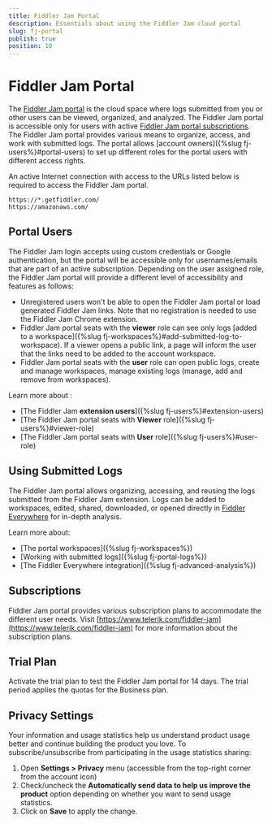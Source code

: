 ```yaml
---
title: Fiddler Jam Portal
description: Essentials about using the Fiddler Jam cloud portal
slug: fj-portal
publish: true
position: 10
---
```


# Fiddler Jam Portal

The [Fiddler Jam portal](https://jam.getfiddler.com) is the cloud space where logs submitted from you or other users can be viewed, organized, and analyzed. The Fiddler Jam portal is accessible only for users with active [Fiddler Jam portal subscriptions](#subscriptions). The Fiddler Jam portal provides various means to organize, access, and work with submitted logs. The portal allows [account owners]({%slug fj-users%}#portal-users) to set up different roles for the portal users with different access rights.

An active Internet connection with access to the URLs listed below is required to access the Fiddler Jam portal.

```
https://*.getfiddler.com/
https://amazonaws.com/
```


## Portal Users

The Fiddler Jam login accepts using custom credentials or Google authentication, but the portal will be accessible only for usernames/emails that are part of an active subscription. Depending on the user assigned role, the Fiddler Jam portal will provide a different level of accessibility and features as follows:

- Unregistered users won't be able to open the Fiddler Jam portal or load generated Fiddler Jam links. Note that no registration is needed to use the Fiddler Jam Chrome extension.
- Fiddler Jam portal seats with the **viewer** role can see only logs [added to a workspace]({%slug fj-workspaces%}#add-submitted-log-to-workspace). If a viewer opens a public link, a page will inform the user that the links need to be added to the account workspace.
- Fiddler Jam portal seats with the **user** role can open public logs, create and manage workspaces, manage existing logs (manage, add and remove from workspaces).

Learn more about :
- [The Fiddler Jam **extension users**]({%slug fj-users%}#extension-users)
- [The Fiddler Jam portal seats with **Viewer** role]({%slug fj-users%}#viewer-role)
- [The Fiddler Jam portal seats with **User** role]({%slug fj-users%}#user-role)


## Using Submitted Logs

The Fiddler Jam portal allows organizing, accessing, and reusing the logs submitted from the Fiddler Jam extension. Logs can be added to workspaces, edited, shared, downloaded, or opened directly in [Fiddler Everywhere](https://docs.telerik.com/fiddler-everywhere/introduction) for in-depth analysis.

Learn more about:
- [The portal workspaces]({%slug fj-workspaces%})
- [Working with submitted logs]({%slug fj-portal-logs%})
- [The Fiddler Everywhere integration]({%slug fj-advanced-analysis%})

## Subscriptions

Fiddler Jam portal provides various subscription plans to accommodate the different user needs. Visit [https://www.telerik.com/fiddler-jam](https://www.telerik.com/fiddler-jam) for more information about the subscription plans.


## Trial Plan

Activate the trial plan to test the Fiddler Jam portal for 14 days. The trial period applies the quotas for the Business plan.


## Privacy Settings

Your information and usage statistics help us understand product usage better and continue building the product you love. To subscribe/unsubscribe from participating in the usage statistics sharing:

1. Open __Settings > Privacy__ menu (accessible from the top-right corner from the account icon)
2. Check/uncheck the __Automatically send data to help us improve the product__ option depending on whether you want to send usage statistics. 
3. Click on __Save__ to apply the change.
